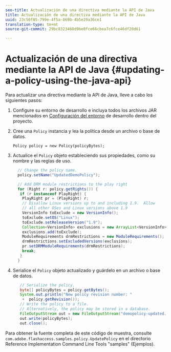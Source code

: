 ```yaml
---
seo-title: Actualización de una directiva mediante la API de Java
title: Actualización de una directiva mediante la API de Java
uuid: 23c50f05-799e-4f5a-869b-4b5e29a36ce1
translation-type: tm+mt
source-git-commit: 29bc8323460d9be0fce66cbea7c6fce46df20d61

---
```



# Actualización de una directiva mediante la API de Java {#updating-a-policy-using-the-java-api}

Para actualizar una directiva mediante la API de Java, lleve a cabo los siguientes pasos:

1. Configure su entorno de desarrollo e incluya todos los archivos JAR mencionados en [Configuración del entorno](../../aaxs-protecting-content/content-setting-up-the-sdk/content-setting-up-the-dev-env.md) de desarrollo dentro del proyecto.
1. Cree una `Policy` instancia y lea la política desde un archivo o base de datos.

   ```
   Policy policy = new Policy(policyBytes);
   ```

1. Actualice el `Policy` objeto estableciendo sus propiedades, como su nombre y las reglas de uso.

   ```java
     // Change the policy name.  
     policy.setName("UpdatedDemoPolicy");  
   
     // Add DRM module restrictions to the play right  
     for (Right r: policy.getRights()) {  
      if (r instanceof PlayRight) {  
       PlayRight pr = (PlayRight) r;  
       // Disallow Linux versions up to and including 1.9.  Allow  
       // all other OSes and Linux versions above 1.9  
       VersionInfo toExclude = new VersionInfo();  
       toExclude.setOS("Linux");  
       toExclude.setReleaseVersion("1.9");  
       Collection<VersionInfo> exclusions = new ArrayList<VersionInfo>();  
       exclusions.add(toExclude);  
       ModuleRequirements drmRestrictions = new ModuleRequirements();  
       drmRestrictions.setExcludedVersions(exclusions);  
       pr.setDRMModuleRequirements(drmRestrictions);  
       break;  
      }  
     }
   ```

1. Serialice el `Policy` objeto actualizado y guárdelo en un archivo o base de datos.

   ```java
      // Serialize the policy.  
      byte[] policyBytes = policy.getBytes();  
      System.out.println("New policy revision number: "  
       +  policy.getRevision());      
      // Write the policy to a file.   
      // Alternatively, the policy may be stored in a database.  
      FileOutputStream out = new FileOutputStream("demopolicy-updated.pol");  
      out.write(policyBytes);  
      out.close(); 
   ```

Para obtener la fuente completa de este código de muestra, consulte `com.adobe.flashaccess.samples.policy.UpdatePolicy` en el directorio Reference Implementation Command Line Tools &quot;samples&quot; (Ejemplos).
